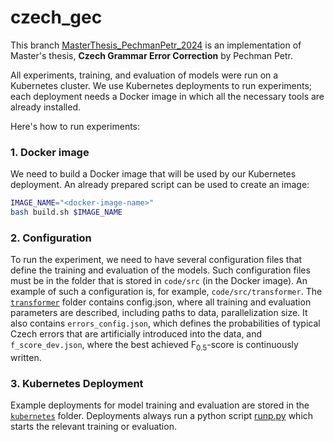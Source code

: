 # czech_gec

This branch [MasterThesis_PechmanPetr_2024](https://github.com/petrpechman/czech_gec/tree/MasterThesis_PechmanPetr_2024) is an implementation of Master's thesis, **Czech Grammar Error Correction** by Pechman Petr.

All experiments, training, and evaluation of models were run on a Kubernetes cluster. We use Kubernetes deployments to run experiments; each deployment needs a Docker image in which all the necessary tools are already installed.

Here's how to run experiments:

### 1. Docker image

We need to build a Docker image that will be used by our Kubernetes deployment. An already prepared script can be used to create an image:
```bash
IMAGE_NAME="<docker-image-name>"
bash build.sh $IMAGE_NAME
```

### 2. Configuration
To run the experiment, we need to have several configuration files that define the training and evaluation of the models. Such configuration files must be in the folder that is stored in `code/src` (in the Docker image). An example of such a configuration is, for example, `code/src/transformer`. The [`transformer`](./code/src/transformer/) folder contains config.json, where all training and evaluation parameters are described, including paths to data, parallelization size. It also contains `errors_config.json`, which defines the probabilities of typical Czech errors that are artificially introduced into the data, and `f_score_dev.json`, where the best achieved F<sub>0.5</sub>-score is continuously written.

### 3. Kubernetes Deployment
Example deployments for model training and evaluation are stored in the [`kubernetes`](./kubernetes/) folder. Deployments always run a python script [runp.py](./code/src/pipeline/run.py) which starts the relevant training or evaluation.